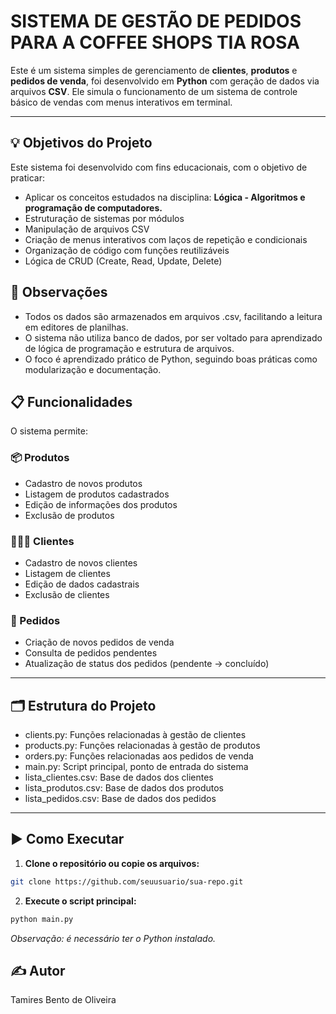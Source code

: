 # SISTEMA DE GESTÃO DE PEDIDOS PARA A COFFEE SHOPS TIA ROSA 
Este é um sistema simples de gerenciamento de **clientes**, **produtos** e **pedidos de venda**, foi desenvolvido em **Python** com geração de dados via arquivos **CSV**. Ele simula o funcionamento de um sistema de controle básico de vendas com menus interativos em terminal.

---

## 💡 Objetivos do Projeto

Este sistema foi desenvolvido com fins educacionais, com o objetivo de praticar:

- Aplicar os conceitos estudados na disciplina: **Lógica - Algoritmos e programação de computadores.**
- Estruturação de sistemas por módulos
- Manipulação de arquivos CSV
- Criação de menus interativos com laços de repetição e condicionais
- Organização de código com funções reutilizáveis
- Lógica de CRUD (Create, Read, Update, Delete)

## 📌 Observações

- Todos os dados são armazenados em arquivos .csv, facilitando a leitura em editores de planilhas.
- O sistema não utiliza banco de dados, por ser voltado para aprendizado de lógica de programação e estrutura de arquivos.
- O foco é aprendizado prático de Python, seguindo boas práticas como modularização e documentação.

## 📋 Funcionalidades

O sistema permite:

### 📦 Produtos
- Cadastro de novos produtos
- Listagem de produtos cadastrados
- Edição de informações dos produtos
- Exclusão de produtos

### 🧑‍🤝‍🧑 Clientes
- Cadastro de novos clientes
- Listagem de clientes
- Edição de dados cadastrais
- Exclusão de clientes

### 🧾 Pedidos
- Criação de novos pedidos de venda
- Consulta de pedidos pendentes
- Atualização de status dos pedidos (pendente → concluído)

---

## 🗂 Estrutura do Projeto
- clients.py: Funções relacionadas à gestão de clientes
- products.py: Funções relacionadas à gestão de produtos
- orders.py: Funções relacionadas aos pedidos de venda
- main.py: Script principal, ponto de entrada do sistema
- lista_clientes.csv: Base de dados dos clientes
- lista_produtos.csv: Base de dados dos produtos
- lista_pedidos.csv: Base de dados dos pedidos

---

## ▶️ Como Executar

1. **Clone o repositório ou copie os arquivos:**
```bash
git clone https://github.com/seuusuario/sua-repo.git
```
2. **Execute o script principal:**
```bash
python main.py
```
_Observação: é necessário ter o Python instalado._

## ✍️ Autor
Tamires Bento de Oliveira